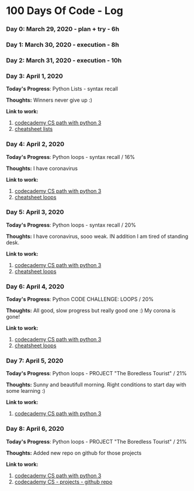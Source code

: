 # 100 Days Of Code - Log

### Day 0: March 29, 2020 - plan + try - 6h
### Day 1: March 30, 2020 - execution - 8h
### Day 2: March 31, 2020 - execution  - 10h

### Day 3: April 1, 2020 

**Today's Progress**: Python Lists - syntax recall

**Thoughts:** Winners never give up :)

**Link to work:**
1. [codecademy CS path with python 3](https://www.codecademy.com/paths/computer-science/tracks/cspath-flow-data-iteration/modules/dspath-lists/lessons/use-python-list/exercises/list-len)
2. [cheatsheet lists](https://www.codecademy.com/learn/paths/computer-science/tracks/cspath-flow-data-iteration/modules/dspath-lists/cheatsheet)


### Day 4: April 2, 2020 

**Today's Progress**: Python loops - syntax recall / 16%

**Thoughts:** I have coronavirus 

**Link to work:**
1. [codecademy CS path with python 3](https://www.codecademy.com/paths/computer-science/tracks/cspath-flow-data-iteration/modules/dspath-python-loops/lessons/learn-python-loops/exercises/review)
2. [cheatsheet loops](https://www.codecademy.com/learn/paths/computer-science/tracks/cspath-flow-data-iteration/modules/dspath-python-loops/cheatsheet)


### Day 5: April 3, 2020 

**Today's Progress**: Python loops - syntax recall / 20%

**Thoughts:** I have coronavirus, sooo weak. IN addition I am tired of standing desk.

**Link to work:**
1. [codecademy CS path with python 3](https://www.codecademy.com/paths/computer-science/tracks/cspath-flow-data-iteration/modules/dspath-python-loops/lessons/python-functions-loops-cc/exercises/introduction)
2. [cheatsheet loops](https://www.codecademy.com/learn/paths/computer-science/tracks/cspath-flow-data-iteration/modules/dspath-python-loops/cheatsheet)


### Day 6: April 4, 2020 

**Today's Progress**: Python CODE CHALLENGE: LOOPS / 20%

**Thoughts:** All good, slow progress but really good one :) My corona is gone!

**Link to work:**
1. [codecademy CS path with python 3](https://www.codecademy.com/paths/computer-science/tracks/cspath-flow-data-iteration/modules/dspath-python-loops/lessons/python-functions-loops-cc/exercises/reversed)
2. [cheatsheet loops](https://www.codecademy.com/learn/paths/computer-science/tracks/cspath-flow-data-iteration/modules/dspath-python-loops/cheatsheet)


### Day 7: April 5, 2020 

**Today's Progress**: Python loops - PROJECT "The Boredless Tourist" / 21%

**Thoughts:** Sunny and beautifull morning. Right conditions to start day with some learning :)

**Link to work:**
1. [codecademy CS path with python 3](https://www.codecademy.com/paths/computer-science/tracks/cspath-cumulative-tourism/modules/cspath-boredless-tourist/projects/the-boredless-tourist)



### Day 8: April 6, 2020 

**Today's Progress**: Python loops - PROJECT "The Boredless Tourist" / 21%

**Thoughts:** Added new repo on github for those projects

**Link to work:**
1. [codecademy CS path with python 3](https://www.codecademy.com/paths/computer-science/tracks/cspath-cumulative-tourism/modules/cspath-boredless-tourist/projects/the-boredless-tourist)
2. [codecademy CS - projects - github repo](https://github.com/SzymonPiatkowski/pyProjects/blob/master/ca/the-boredless-tourist)



###
###
